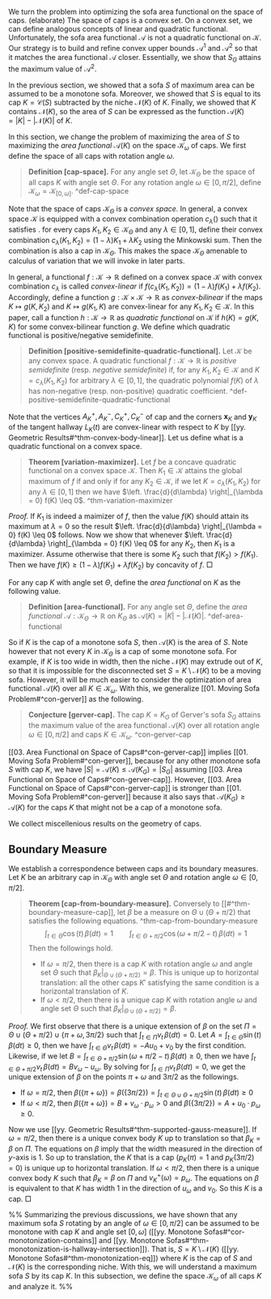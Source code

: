 We turn the problem into optimizing the sofa area functional on the space of caps. (elaborate)
The space of caps is a convex set. On a convex set, we can define analogous concepts of linear and quadratic functional. Unfortunately, the sofa area functional $\mathcal{A}$ is not a quadratic functional on $\mathcal{K}$. Our strategy is to build and refine convex upper bounds $\mathcal{A}^1$ and $\mathcal{A}^2$ so that it matches the area functional $\mathcal{A}$ closer. Essentially, we show that $S_G$ attains the maximum value of $\mathcal{A}^2$.

In the previous section, we showed that a sofa $S$ of maximum area can be assumed to be a monotone sofa. Moreover, we showed that $S$ is equal to its cap $K = \mathcal{C}(S)$ subtracted by the niche $\mathcal{N}(K)$ of $K$. Finally, we showed that $K$ contains $\mathcal{N}(K)$, so the area of $S$ can be expressed as the function $\mathcal{A}(K) = |K| - |\mathcal{N}(K)|$ of $K$.

In this section, we change the problem of maximizing the area of $S$ to maximizing the _area functional_ $\mathcal{A}(K)$ on the space $\mathcal{K}_\omega$ of caps. We first define the space of all caps with rotation angle $\omega$.

> __Definition [cap-space].__ For any angle set $\Theta$, let $\mathcal{K}_\Theta$ be the space of all caps $K$ with angle set $\Theta$. For any rotation angle $\omega \in [0, \pi/2]$, define $\mathcal{K}_\omega = \mathcal{K}_{[0, \omega]}$. ^def-cap-space

Note that the space of caps $\mathcal{K}_\Theta$ is a _convex space_. In general, a convex space $\mathcal{K}$ is equipped with a convex combination operation $c_\lambda()$ such that it satisfies .  for every caps $K_1, K_2 \in \mathcal{K}_\Theta$ and any $\lambda \in [0, 1]$, define their convex combination $c_\lambda(K_1, K_2) = (1-\lambda) K_1 + \lambda K_2$ using the Minkowski sum. Then the combination is also a cap in $\mathcal{K}_\Theta$. This makes the space $\mathcal{K}_\Theta$ amenable to calculus of variation that we will invoke in later parts. 

In general, a functional $f : \mathcal{K} \to \mathbb{R}$ defined on a convex space $\mathcal{K}$ with convex combination $c_\lambda$ is called _convex-linear_ if $f(c_\lambda(K_1, K_2)) = (1-\lambda) f(K_1) + \lambda f(K_2)$. Accordingly, define a function $g : \mathcal{K} \times \mathcal{K} \to \mathbb{R}$ as _convex-bilinear_ if the maps $K \mapsto g(K, K_2)$ and $K \mapsto g(K_1, K)$ are convex-linear for any $K_1, K_2 \in \mathcal{K}$. In this paper, call a function $h : \mathcal{K} \to \mathbb{R}$ as _quadratic functional_ on $\mathcal{K}$ if $h(K) = g(K, K)$ for some convex-bilinear function $g$. We define which quadratic functional is positive/negative semidefinite. 

> __Definition [positive-semidefinite-quadratic-functional].__ Let $\mathcal{K}$ be any convex space. A quadratic functional $f : \mathcal{K} \to \mathbb{R}$ is _positive semidefinite_ (resp. _negative semidefinite_) if, for any $K_1, K_2 \in \mathcal{K}$ and $K = c_\lambda(K_1, K_2)$ for arbitrary $\lambda \in [0, 1]$, the quadratic polynomial $f(K)$ of $\lambda$ has non-negative (resp. non-positive) quadratic coefficient. ^def-positive-semidefinite-quadratic-functional

Note that the vertices $A^+_K, A^-_K, C^+_K, C^-_K$ of cap and the corners $\mathbf{x}_K$ and $\mathbf{y}_K$ of the tangent hallway $L_K(t)$ are convex-linear with respect to $K$ by [[yy. Geometric Results#^thm-convex-body-linear]]. Let us define what is a quadratic functional on a convex space.

> __Theorem [variation-maximizer].__ Let $f$ be a concave quadratic functional on a convex space $\mathcal{K}$. Then $K_1 \in \mathcal{K}$ attains the global maximum of $f$ if and only if for any $K_2 \in \mathcal{K}$, if we let $K = c_\lambda(K_1, K_2)$ for any $\lambda \in [0, 1]$ then we have $\left. \frac{d}{d\lambda} \right|_{\lambda = 0} f(K) \leq 0$. ^thm-variation-maximizer

_Proof._ If $K_1$ is indeed a maimizer of $f$, then the value $f(K)$ should attain its maximum at $\lambda = 0$ so the result $\left. \frac{d}{d\lambda} \right|_{\lambda = 0} f(K) \leq 0$ follows. Now we show that whenever $\left. \frac{d}{d\lambda} \right|_{\lambda = 0} f(K) \leq 0$ for any $K_2$, then $K_1$ is a maximizer. Assume otherwise that there is some $K_2$ such that $f(K_2) > f(K_1)$. Then we have $f(K) \geq (1-\lambda) f(K_1) + \lambda f(K_2)$ by concavity of $f$.  □

For any cap $K$ with angle set $\Theta$, define the _area functional_ on $K$ as the following value.

> __Definition [area-functional].__ For any angle set $\Theta$, define the _area functional_ $\mathcal{A} : \mathcal{K}_\Theta \to \mathbb{R}$ on $K_\Theta$ as $\mathcal{A}(K) = |K| - |\mathcal{N}(K)|$. ^def-area-functional

So if $K$ is the cap of a monotone sofa $S$, then $\mathcal{A}(K)$ is the area of $S$. Note however that not every $K$ in $\mathcal{K}_\Theta$ is a cap of some monotone sofa. For example, if $K$ is too wide in width, then the niche $\mathcal{N}(K)$ may extrude out of $K$, so that it is impossible for the disconnected set $S = K \setminus \mathcal{N}(K)$ to be a moving sofa. However, it will be much easier to consider the optimization of area functional $\mathcal{A}(K)$ over all $K \in \mathcal{K}_\omega$. With this, we generalize [[01. Moving Sofa Problem#^con-gerver]] as the following.

> __Conjecture [gerver-cap].__ The cap $K = K_G$ of Gerver's sofa $S_G$ attains the maximum value of the area functional $\mathcal{A}(K)$ over all rotation angle $\omega \in [0, \pi/2]$ and caps $K \in \mathcal{K}_\omega$. ^con-gerver-cap

[[03. Area Functional on Space of Caps#^con-gerver-cap]] implies [[01. Moving Sofa Problem#^con-gerver]], because for any other monotone sofa $S$ with cap $K$, we have $|S| = \mathcal{A}(K) \leq \mathcal{A}(K_G) = |S_G|$ assuming [[03. Area Functional on Space of Caps#^con-gerver-cap]]. However, [[03. Area Functional on Space of Caps#^con-gerver-cap]] is stronger than [[01. Moving Sofa Problem#^con-gerver]] because it also says that $\mathcal{A}(K_G) \geq \mathcal{A}(K)$ for the caps $K$ that might not be a cap of a monotone sofa.

We collect miscellenious results on the geometry of caps.

## Boundary Measure

We establish a correspondence between caps and its boundary measures. Let $K$ be an arbitrary cap in $\mathcal{K}_\Theta$ with angle set $\Theta$ and rotation angle $\omega \in [0, \pi/2]$.

> __Theorem [cap-from-boundary-measure].__ Conversely to [[#^thm-boundary-measure-cap]], let $\beta$ be a measure on $\Theta \cup (\Theta + \pi/2)$ that satisfies the following equations. ^thm-cap-from-boundary-measure
$$
\int_{t \in \Theta} \cos(t) \, \beta(dt) = 1 \qquad \int_{t \in \Theta + \pi/2} \cos\left( \omega + \pi/2 - t \right)  \, \beta(dt) = 1
$$
> Then the followings hold.
> 
> - If $\omega = \pi/2$, then there is a cap $K$ with rotation angle $\omega$ and angle set $\Theta$ such that $\beta_K|_{\Theta \cup (\Theta + \pi/2)} = \beta$. This is unique up to horizontal translation: all the other caps $K'$ satisfying the same condition is a horizontal translation of $K$.
> - If $\omega < \pi/2$, then there is a unique cap $K$ with rotation angle $\omega$ and angle set $\Theta$ such that $\beta_K|_{\Theta \cup (\Theta + \pi/2)} = \beta$.

_Proof._ We first observe that there is a unique extension of $\beta$ on the set $\Pi = \Theta \cup (\Theta + \pi/2) \cup \{\pi + \omega, 3\pi/2\}$ such that $\int_{t \in \Pi} v_t \, \beta(dt) = 0$. Let $A = \int_{t \in \Theta}\sin(t)\,\beta(dt) \geq 0$, then we have $\int_{t \in \Theta} v_t \,\beta(dt) = - A u_0 + v_0$ by the first condition. Likewise, if we let $B = \int_{t \in \Theta + \pi / 2} \sin(\omega + \pi/2 - t)\,\beta(dt) \geq 0$, then we have $\int_{t \in \Theta + \pi/2}v_t\,\beta(dt) = B v_\omega - u_\omega$. By solving for $\int_{t \in \Pi} v_t \, \beta(dt) = 0$, we get the unique extension of $\beta$ on the points $\pi + \omega$ and $3\pi/2$ as the followings.

- If $\omega = \pi/2$, then $\beta(\left\{ \pi + \omega \right\}) = \beta(\left\{ 3\pi / 2 \right\}) = \int_{t \in \Theta \cup \Theta + \pi/2} \sin(t) \, \beta(dt) \geq 0$
- If $\omega < \pi/2$, then $\beta(\left\{ \pi + \omega \right\}) = B + v_\omega \cdot p_\omega > 0$ and $\beta(\left\{ 3 \pi/2 \right\}) = A + u_0 \cdot p_\omega \geq 0$.

Now we use [[yy. Geometric Results#^thm-supported-gauss-measure]]. If $\omega = \pi/2$, then there is a unique convex body $K$ up to translation so that $\beta_K = \beta$ on $\Pi$. The equations on $\beta$ imply that the width measured in the direction of $y$-axis is 1. So up to translation, the $K$ that is a cap ($p_K(\pi) = 1$ and $p_K(3\pi/2) = 0$) is unique up to horizontal translation. If $\omega < \pi/2$, then there is a unique convex body $K$ such that $\beta_K = \beta$ on $\Pi$ and $v_K^+(\omega) = p_\omega$. The equations on $\beta$ is equivalent to that $K$ has width 1 in the direction of $u_\omega$ and $v_0$. So this $K$ is a cap. □

%%
Summarizing the previous discussions, we have shown that any maximum sofa $S$ rotating by an angle of $\omega \in [0, \pi/2]$ can be assumed to be monotone with cap $K$ and angle set $[0, \omega]$ ([[yy. Monotone Sofas#^cor-monotonization-contains]] and [[yy. Monotone Sofas#^thm-monotonization-is-hallway-intersection]]). That is, $S = K \setminus \mathcal{N}(K)$ ([[yy. Monotone Sofas#^thm-monotonization-eq]]) where $K$ is the cap of $S$ and $\mathcal{N}(K)$ is the corresponding niche. With this, we will understand a maximum sofa $S$ by its cap $K$. In this subsection, we define the space $\mathcal{K}_\omega$ of all caps $K$ and analyze it.
%%